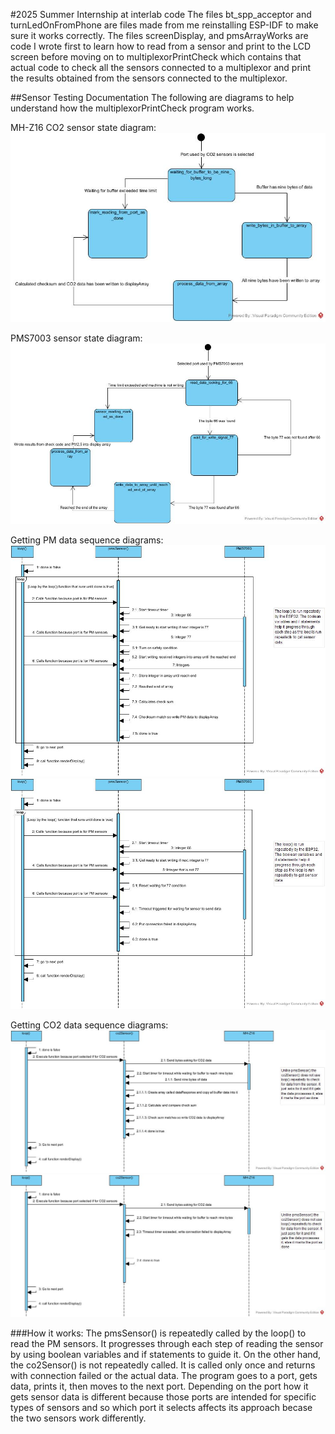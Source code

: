 #2025 Summer Internship at interlab code
The files bt_spp_acceptor and turnLedOnFromPhone are files made from me reinstalling ESP-IDF to make sure it works correctly. The files screenDisplay, and pmsArrayWorks are code I wrote first to learn how to read from a sensor and print to the LCD screen before moving on to multiplexorPrintCheck which contains that actual code to check all the sensors connected to a multiplexor and print the results obtained from the sensors connected to the multiplexor.

##Sensor Testing Documentation
The following are diagrams to help understand how the multiplexorPrintCheck program works.

MH-Z16 CO2 sensor state diagram:
![State diagram of the co2Sensor function.](./images/co2Sensor_function_state_diagram.jpg "co2Sensor state diagram")

PMS7003 sensor state diagram:
![State diagram of pmsSensor function.](./images/pmsSensor_function_state_diagram.jpg "pms state diagram")

Getting PM data sequence diagrams:
![Sequence diagram for getting data from PMS7003](./images/loop_gets_PM_sensor_data.jpg "Sequence diagram of getting data from PM sensor")
![Sequence diagram for getting connection failed from PMS7003](./images/loop_timeout_PM_sensor_data.jpg "Sequence diagram of getting connection failed from PM sensor")

Getting CO2 data sequence diagrams:
![Sequence diagram for getting data from MH-Z16](./images/loop_gets_CO2_sensor_data.jpg "Sequence diagram of getting data from MH-Z16 sensor")
![Sequence diagram for getting connection failed from MH-Z16](./images/loop_timeout_CO2_sensor_data.jpg "Sequence diagram of getting connection failed from MH-Z16 sensor")

###How it works:
The pmsSensor() is repeatedly called by the loop() to read the PM sensors. It progresses through each step of reading the sensor by using boolean variables and if statements to guide it. On the other hand, the co2Sensor() is not repeatedly called. It is called only once and returns with connection failed or the actual data. The program goes to a port, gets data, prints it, then moves to the next port. Depending on the port how it gets sensor data is different because those ports are intended for specific types of sensors and so which port it selects affects its approach becase the two sensors work differently.